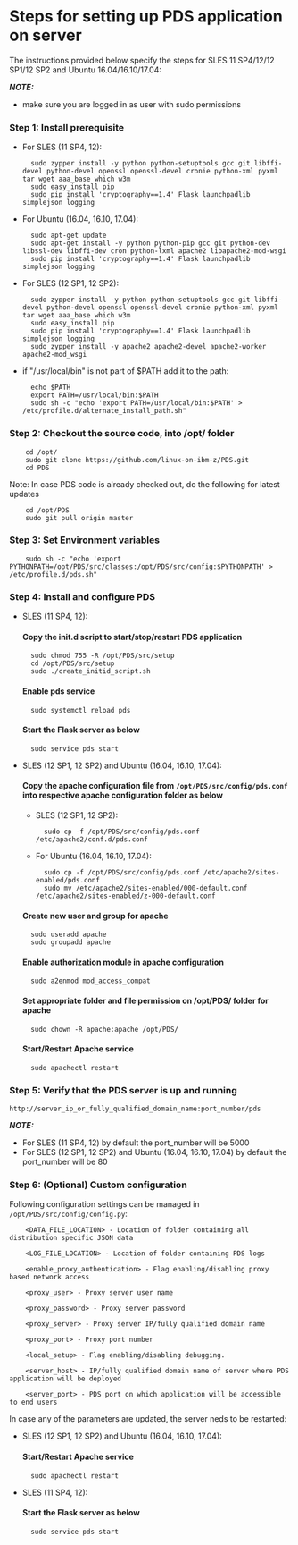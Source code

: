 # Steps for setting up PDS application on server

The instructions provided below specify the steps for SLES 11 SP4/12/12 SP1/12 SP2 and Ubuntu 16.04/16.10/17.04:

_**NOTE:**_
* make sure you are logged in as user with sudo permissions

### Step 1: Install prerequisite

* For SLES (11 SP4, 12):

        sudo zypper install -y python python-setuptools gcc git libffi-devel python-devel openssl openssl-devel cronie python-xml pyxml tar wget aaa_base which w3m
        sudo easy_install pip
        sudo pip install 'cryptography==1.4' Flask launchpadlib simplejson logging

* For Ubuntu (16.04, 16.10, 17.04):

        sudo apt-get update
        sudo apt-get install -y python python-pip gcc git python-dev libssl-dev libffi-dev cron python-lxml apache2 libapache2-mod-wsgi
        sudo pip install 'cryptography==1.4' Flask launchpadlib simplejson logging

* For SLES (12 SP1, 12 SP2):

        sudo zypper install -y python python-setuptools gcc git libffi-devel python-devel openssl openssl-devel cronie python-xml pyxml tar wget aaa_base which w3m
        sudo easy_install pip
        sudo pip install 'cryptography==1.4' Flask launchpadlib simplejson logging
        sudo zypper install -y apache2 apache2-devel apache2-worker apache2-mod_wsgi

* if "/usr/local/bin" is not part of $PATH add it to the path:

        echo $PATH
        export PATH=/usr/local/bin:$PATH
        sudo sh -c "echo 'export PATH=/usr/local/bin:$PATH' > /etc/profile.d/alternate_install_path.sh"

###  Step 2: Checkout the source code, into /opt/ folder

        cd /opt/
        sudo git clone https://github.com/linux-on-ibm-z/PDS.git
        cd PDS

Note: In case PDS code is already checked out, do the following for latest updates

        cd /opt/PDS
        sudo git pull origin master

###  Step 3: Set Environment variables

        sudo sh -c "echo 'export PYTHONPATH=/opt/PDS/src/classes:/opt/PDS/src/config:$PYTHONPATH' > /etc/profile.d/pds.sh"

### Step 4: Install and configure PDS

* SLES (11 SP4, 12):

    #### Copy the init.d script to start/stop/restart PDS application

        sudo chmod 755 -R /opt/PDS/src/setup
        cd /opt/PDS/src/setup
        sudo ./create_initid_script.sh

    #### Enable pds service

        sudo systemctl reload pds

    #### Start the Flask server as below

        sudo service pds start

* SLES (12 SP1, 12 SP2) and Ubuntu (16.04, 16.10, 17.04):

    #### Copy the apache configuration file from `/opt/PDS/src/config/pds.conf` into respective apache configuration folder as below
    * SLES (12 SP1, 12 SP2):

            sudo cp -f /opt/PDS/src/config/pds.conf /etc/apache2/conf.d/pds.conf

    * For Ubuntu (16.04, 16.10, 17.04):

            sudo cp -f /opt/PDS/src/config/pds.conf /etc/apache2/sites-enabled/pds.conf
            sudo mv /etc/apache2/sites-enabled/000-default.conf /etc/apache2/sites-enabled/z-000-default.conf

    #### Create new user and group for apache

        sudo useradd apache
        sudo groupadd apache

    #### Enable authorization module in apache configuration

        sudo a2enmod mod_access_compat

    #### Set appropriate folder and file permission on /opt/PDS/ folder for apache

        sudo chown -R apache:apache /opt/PDS/

    #### Start/Restart Apache service

        sudo apachectl restart

###  Step 5: Verify that the PDS server is up and running

```http://server_ip_or_fully_qualified_domain_name:port_number/pds```

_**NOTE:**_ 

* For SLES (11 SP4, 12) by default the port_number will be 5000
* For SLES (12 SP1, 12 SP2) and Ubuntu (16.04, 16.10, 17.04)  by default the port_number will be 80

###  Step 6: (Optional) Custom configuration
Following configuration settings can be managed in `/opt/PDS/src/config/config.py`:

        <DATA_FILE_LOCATION> - Location of folder containing all distribution specific JSON data
        
        <LOG_FILE_LOCATION> - Location of folder containing PDS logs
        
        <enable_proxy_authentication> - Flag enabling/disabling proxy based network access
        
        <proxy_user> - Proxy server user name
        
        <proxy_password> - Proxy server password
        
        <proxy_server> - Proxy server IP/fully qualified domain name
        
        <proxy_port> - Proxy port number
        
        <local_setup> - Flag enabling/disabling debugging.
        
        <server_host> - IP/fully qualified domain name of server where PDS application will be deployed
        
        <server_port> - PDS port on which application will be accessible to end users

In case any of the parameters are updated, the server neds to be restarted:

* SLES (12 SP1, 12 SP2) and Ubuntu (16.04, 16.10, 17.04):

    #### Start/Restart Apache service

        sudo apachectl restart

* SLES (11 SP4, 12):

    #### Start the Flask server as below

        sudo service pds start
